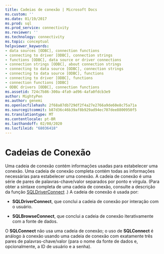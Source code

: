 ```yaml
---
title: Cadeias de conexão | Microsoft Docs
ms.custom: ''
ms.date: 01/19/2017
ms.prod: sql
ms.prod_service: connectivity
ms.reviewer: ''
ms.technology: connectivity
ms.topic: conceptual
helpviewer_keywords:
- data sources [ODBC], connection functions
- connecting to driver [ODBC], connection strings
- functions [ODBC], data source or driver connections
- connection strings [ODBC], about connection strings
- connecting to data source [ODBC], connection strings
- connecting to data source [ODBC], functions
- connecting to driver [ODBC], functions
- connection functions [ODBC]
- ODBC drivers [ODBC], connection functions
ms.assetid: 724c7b86-300a-4fa9-ad96-4afa0fdcb3e9
author: MightyPen
ms.author: genemi
ms.openlocfilehash: 2f68a87db729df2f4a27e2766a9de60e8c75a71a
ms.sourcegitcommit: b87d36c46b39af8b929ad94ec707dee8800950f5
ms.translationtype: MT
ms.contentlocale: pt-BR
ms.lasthandoff: 02/08/2020
ms.locfileid: "68036418"
---
```

# <a name="connection-strings"></a>Cadeias de Conexão
Uma cadeia de conexão contém informações usadas para estabelecer uma conexão. Uma cadeia de conexão completa contém todas as informações necessárias para estabelecer uma conexão. A cadeia de conexão é uma série de pares de palavras-chave/valor separados por ponto e vírgula. (Para obter a sintaxe completa de uma cadeia de conexão, consulte a descrição da função [SQLDriverConnect](../../../odbc/reference/syntax/sqldriverconnect-function.md) .) A cadeia de conexão é usada por:  
  
-   **SQLDriverConnect**, que conclui a cadeia de conexão por interação com o usuário.  
  
-   **SQLBrowseConnect**, que conclui a cadeia de conexão iterativamente com a fonte de dados.  
  
 O **SQLConnect** não usa uma cadeia de conexão; o uso de **SQLConnect** é análogo à conexão usando uma cadeia de conexão com exatamente três pares de palavras-chave/valor (para o nome da fonte de dados e, opcionalmente, a ID de usuário e a senha).
